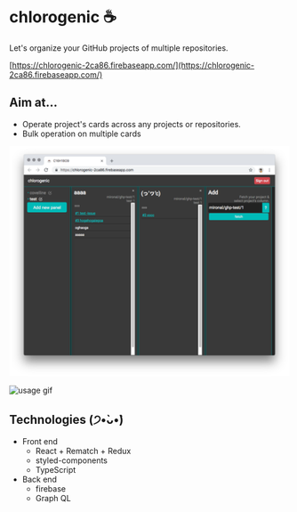 # chlorogenic :coffee:

Let's organize your GitHub projects of multiple repositories.

[https://chlorogenic-2ca86.firebaseapp.com/](https://chlorogenic-2ca86.firebaseapp.com/)

## Aim at...

- Operate project's cards across any projects or repositories.
- Bulk operation on multiple cards

![ss](./ss/ss.png)

![usage gif](./ss/usage.gif)

## Technologies (੭•̀ᴗ•̀)

- Front end
    - React + Rematch + Redux
    - styled-components
    - TypeScript
- Back end
    - firebase
    - Graph QL

